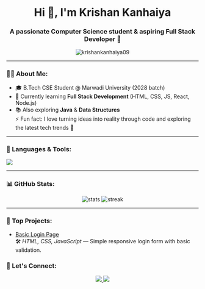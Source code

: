 <h1 align="center">Hi 👋, I'm Krishan Kanhaiya</h1>
<h3 align="center">A passionate Computer Science student & aspiring Full Stack Developer 🚀</h3>

<p align="center">
  <img src="https://komarev.com/ghpvc/?username=krishankanhaiya09&label=Profile%20views&color=0e75b6&style=flat" alt="krishankanhaiya09" /> 
</p>

---

### 👨‍💻 About Me:
- 🎓 B.Tech CSE Student @ Marwadi University (2028 batch)  
- 🌱 Currently learning **Full Stack Development** (HTML, CSS, JS, React, Node.js)  
- 📚 Also exploring **Java** & **Data Structures**  
⚡ Fun fact: I love turning ideas into reality through code and exploring the latest tech trends 🚀

---

### 🚀 Languages & Tools:
<p>
  <img src="https://skillicons.dev/icons?i=html,css,js,react,nodejs,java,python,mysql,git,github,vscode" />
</p>

---

### 📊 GitHub Stats:
<p align="center">
  <img src="https://github-readme-stats.vercel.app/api?username=krishankanhaiya09&show_icons=true&theme=tokyonight" alt="stats" />
  <img src="https://github-readme-streak-stats.herokuapp.com/?user=krishankanhaiya09&theme=tokyonight" alt="streak" />
</p>

---

### 🌟 Top Projects:
- [Basic Login Page]((https://krishankanhaiya09.github.io/Basic-login-page))  
  🛠 *HTML, CSS, JavaScript* — Simple responsive login form with basic validation.
### 💬 Let's Connect:
<p align="center">
  <a href="https://www.linkedin.com/in/krishan-kanhaiya-97198233b" target="_blank">
    <img src="https://img.shields.io/badge/-LinkedIn-blue?style=flat&logo=Linkedin" />
  </a>
  <a href="mailto:kanhaiya0572@gmail.com">
    <img src="https://img.shields.io/badge/-Email-red?style=flat&logo=Gmail" />
  </a>
</p>
